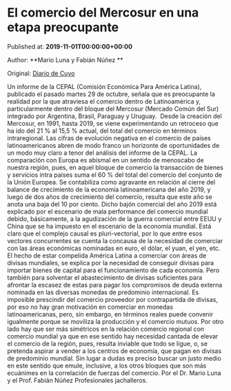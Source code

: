 
# El comercio del Mercosur en una etapa preocupante

Published at: **2019-11-01T00:00:00+00:00**

Author: **Mario Luna y Fabián Núñez **

Original: [Diario de Cuyo](https://www.diariodecuyo.com.ar/columnasdeopinion/El-comercio-del-Mercosur-en-una-etapa-preocupante-20191031-0068.html)

Un informe de la CEPAL (Comisión Económica Para América Latina), publicado el pasado martes 29 de octubre, señala que es preocupante la realidad por la que atraviesa el comercio dentro de Latinoamérica y, particularmente dentro del bloque del Mercosur (Mercado Común del Sur) integrado por Argentina, Brasil, Paraguay y Uruguay. 
Desde la creación del Mercosur, en 1991, hasta 2019, se viene experimentando un retroceso que ha ido del 21 % al 15,5 % actual, del total del comercio en términos intraregional.
Las cifras de evolución negativa en el comercio de países latinoamericanos abren de modo franco un horizonte de oportunidades de un modo muy claro a tenor del análisis del informe de la CEPAL. La comparación con Europa es abismal en un sentido de menoscabo de nuestra región, pues, en aquel bloque de comercio la transacción de bienes y servicios intra países suma el 60 % del total del comercio del conjunto de la Unión Europea. Se contabiliza como agravante en relación al cierre del balance de crecimiento de la economía latinoamericana del año 2019, y luego de dos años de crecimiento del comercio, resulta que este año se anota una baja del 10 por ciento.
Dicho bajón comercial del año 2019 está explicado por el escenario de mala performance del comercio mundial debido, básicamente, a la agudización de la guerra comercial entre EEUU y China que se ha impuesto en el escenario de la economía mundial.
Está claro que el complejo causal es pluri-vectorial, por lo que entre esos vectores concurrentes se cuenta la concausa de la necesidad de comerciar con las áreas económicas nominadas en euro, el dólar, el yuan, el yen, etc.
El hecho de estar compelida América Latina a comerciar con áreas de divisas mundiales, se explica por la necesidad de conseguir divisas para importar bienes de capital para el funcionamiento de cada economía. Pero también para solventar el abastecimiento de divisas suficientes para afrontar la escasez de estas para pagar los compromisos de deuda externa nominada en las diversas monedas de predominio internacional.
Es imposible prescindir del comercio proveedor por contrapartida de divisas, por eso no hay gran motivación en comerciar en monedas latinoamericanas, pero, sin embargo, en términos reales puede convenir igualmente porque se moviliza la producción y el comercio mutuos.
Por otro lado hay que ser más simétricos en la relación comercio regional con comercio mundial ya que en ese sentido hay necesidad cantada de elevar el comercio de la región, pues, resulta inviable que todo se ligue, o, se pretenda aspirar a vender a los centros de economía, que pagan en divisas de predominio mundial. Sin lugar a dudas es preciso buscar un justo medio en este sentido que emule, inclusive, a los otros bloques que son más ecuánimes en la correlación de fuerzas del comercio.
Por el Dr. Mario Luna y el Prof. Fabián Núñez Profesionales jachalleros.
